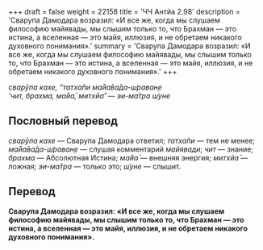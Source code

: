 +++
draft = false
weight = 22158
title = 'ЧЧ Антйа 2.98'
description = 'Сварупа Дамодара возразил: «И все же, когда мы слушаем философию майявады, мы слышим только то, что Брахман — это истина, а вселенная — это майя, иллюзия, и не обретаем никакого духовного понимания».'
summary = 'Сварупа Дамодара возразил: «И все же, когда мы слушаем философию майявады, мы слышим только то, что Брахман — это истина, а вселенная — это майя, иллюзия, и не обретаем никакого духовного понимания».'
+++

_сварӯпа кахе, “татха̄пи ма̄йа̄ва̄да-ш́раван̣е  
‘чит, брахма, ма̄йа̄, митхйа̄’ — эи-ма̄тра ш́уне_

## Пословный перевод

_сварӯпа_ _кахе_ — Сварупа Дамодара ответил; _татха̄пи_ — тем не менее; _ма̄йа̄ва̄да_\-_ш́раван̣е_ — слушая комментарий _майявади_; _чит_ — знание; _брахма_ — Абсолютная Истина; _ма̄йа̄_ — внешняя энергия; _митхйа̄_ — ложная; _эи_\-_ма̄тра_ — только это; _ш́уне_ — слышит.

## Перевод

**Сварупа Дамодара возразил: «И все же, когда мы слушаем философию майявады, мы слышим только то, что Брахман — это истина, а вселенная — это майя, иллюзия, и не обретаем никакого духовного понимания».**
